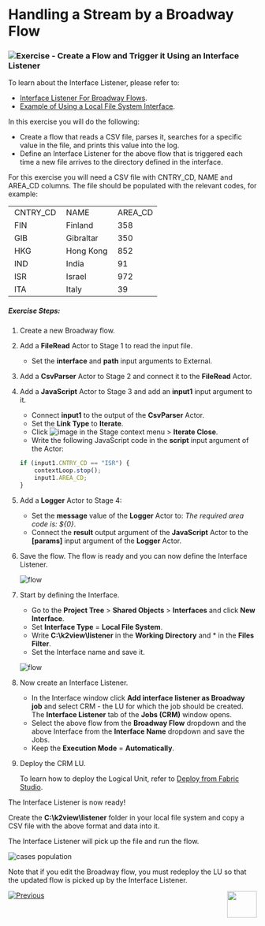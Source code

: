 # Handling a Stream by a Broadway Flow 

### ![](/academy/images/Exercise.png)Exercise - Create a Flow and Trigger it Using an Interface Listener 

To learn about the Interface Listener, please refer to:

- [Interface Listener For Broadway Flows](/articles/19_Broadway/09_broadway_integration_with_Fabric.md#interface-listener-for-broadway-flows).
- [Example of Using a Local File System Interface](/articles/24_non_DB_interfaces/06_local_file_sys.md#example-of-using-a-local-file-system-interface).

In this exercise you will do the following:

* Create a flow that reads a CSV file, parses it, searches for a specific value in the file, and prints this value into the log.
* Define an Interface Listener for the above flow that is triggered each time a new file arrives to the directory defined in the interface.

For this exercise you will need a CSV file with CNTRY_CD, NAME and AREA_CD columns. The file should be populated with the relevant codes, for example:

<table>
<tbody>
<tr>
<td>&nbsp;CNTRY_CD</td>
<td>&nbsp;NAME</td>
<td>&nbsp;AREA_CD</td>
</tr>
<tr>
<td>&nbsp;FIN</td>
<td>&nbsp;Finland</td>
<td>&nbsp;358</td>
</tr>
<tr>
<td>&nbsp;GIB</td>
<td>&nbsp;Gibraltar</td> 
<td>&nbsp;350</td>
</tr>
<tr>
<td>&nbsp;HKG</td>
<td>&nbsp;Hong Kong</td> 
<td>&nbsp;852</td>
</tr>
<tr>
<td>&nbsp;IND</td>
<td>&nbsp;India</td>
<td>&nbsp;91</td>
</tr>
<tr>
<td>&nbsp;ISR</td>
<td>&nbsp;Israel</td>
<td>&nbsp;972</td>
</tr>
<tr>
<td>&nbsp;ITA</td>
<td>&nbsp;Italy</td>
<td>&nbsp;39</td>
</tr>
</tbody>
</table>

##### Exercise Steps:

1. Create a new Broadway flow.

2. Add a **FileRead** Actor to Stage 1 to read the input file.

   * Set the **interface** and **path** input arguments to External.

3. Add a **CsvParser** Actor to Stage 2 and connect it to the **FileRead** Actor.

4. Add a **JavaScript** Actor to Stage 3 and add an **input1** input argument to it.

   * Connect **input1** to the output of the **CsvParser** Actor.
   * Set the **Link Type** to **Iterate**.
   * Click ![image](images/three_dots_icon.png) in the Stage context menu > **Iterate Close**. 
   * Write the following JavaScript code in the **script** input argument of the Actor:

   ~~~javascript
   if (input1.CNTRY_CD == "ISR") {
       contextLoop.stop();
       input1.AREA_CD;
   }
   ~~~

5. Add a **Logger** Actor to Stage 4: 

   * Set the **message** value of the **Logger** Actor to: *The required area code is: ${0}*.
   * Connect the **result** output argument of the **JavaScript** Actor to the **[params]** input argument of the **Logger** Actor. 

6. Save the flow. The flow is ready and you can now define the Interface Listener.

   ![flow](images/13_flow.PNG)

7. Start by defining the Interface. 

   * Go to the **Project Tree** > **Shared Objects** > **Interfaces** and click **New Interface**. 
   * Set **Interface Type** = **Local File System**.
   * Write **C:\k2view\listener** in the **Working Directory** and * in the **Files Filter**.
   * Set the Interface name and save it.

   ![flow](images/13_interface.PNG)

8. Now create an Interface Listener.

   * In the Interface window click **Add interface listener as Broadway job** and select CRM - the LU for which the job should be created. The **Interface Listener** tab of the **Jobs (CRM)** window opens.
   * Select the above flow from the **Broadway Flow** dropdown and the above Interface from the **Interface Name** dropdown and save the Jobs. 
   * Keep the **Execution Mode** = **Automatically**. 

9. Deploy the CRM LU.

   To learn how to deploy the Logical Unit, refer to [Deploy from Fabric Studio](/articles/16_deploy_fabric/02_deploy_from_Fabric_Studio.md).

   

The Interface Listener is now ready!  

Create the **C:\k2view\listener** folder in your local file system and copy a CSV file with the above format and data into it. 

The Interface Listener will pick up the file and run the flow.

![cases population](images/13_flow_final.PNG)


Note that if you edit the Broadway flow, you must redeploy the LU so that the updated flow is picked up by the Interface Listener.

[![Previous](/articles/images/Previous.png)](12b_broadway_as_a_population_http.md)[<img align="right" width="60" height="54" src="/articles/images/Next.png">](14_broadway_addl_features.md)

